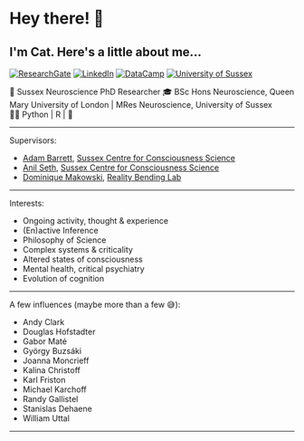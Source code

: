 # Hey there! 👋
## I'm Cat. Here's a little about me... 
[![ResearchGate](https://img.shields.io/badge/ResearchGate-00CCBB?style=for-the-badge&logo=ResearchGate&logoColor=white)](https://www.researchgate.net/profile/Catriona-Osborn-Moar)
[![LinkedIn](https://img.shields.io/badge/linkedin-%230077B5.svg?style=for-the-badge&logo=linkedin&logoColor=white)](https://www.linkedin.com/in/catriona-osborn-moar-9078361b7/)
[![DataCamp](https://img.shields.io/badge/Datacamp-05192D?style=for-the-badge&logo=datacamp&logoColor=65FF8F)](https://www.datacamp.com/portfolio/catom)
[![University of Sussex](https://img.shields.io/badge/University%20of%20Sussex%20Profile-%23003B5C?style=for-the-badge)](https://profiles.sussex.ac.uk/p568029-catriona-osborn-moar)



:brain: Sussex Neuroscience PhD Researcher
:mortar_board: BSc Hons Neuroscience, Queen Mary University of London | MRes Neuroscience, University of Sussex\
:woman_technologist: Python | R | :wrench:

---

Supervisors: 
- [Adam Barrett](https://profiles.sussex.ac.uk/p156234-adam-barrett/), [Sussex Centre for Consciousness Science](https://www.sussex.ac.uk/research/centres/sussex-centre-for-consciousness-science/)
- [Anil Seth](https://profiles.sussex.ac.uk/p22981-anil-seth), [Sussex Centre for Consciousness Science](https://www.sussex.ac.uk/research/centres/sussex-centre-for-consciousness-science/)
- [Dominique Makowski](https://profiles.sussex.ac.uk/p592424-dominique-makowski), [Reality Bending Lab](https://github.com/RealityBending)

---

Interests: 
-	Ongoing activity, thought & experience
-	(En)active Inference 
-	Philosophy of Science
-	Complex systems & criticality
-	Altered states of consciousness
-	Mental health, critical psychiatry 
-	Evolution of cognition

---

A few influences (maybe more than a few :sweat_smile:):
-	Andy Clark
-	Douglas Hofstadter
-	Gabor Maté
-	György Buzsáki
-	Joanna Moncrieff
-	Kalina Christoff
-	Karl Friston
-	Michael Karchoff
-	Randy Gallistel
-	Stanislas Dehaene
-	William Uttal

---

